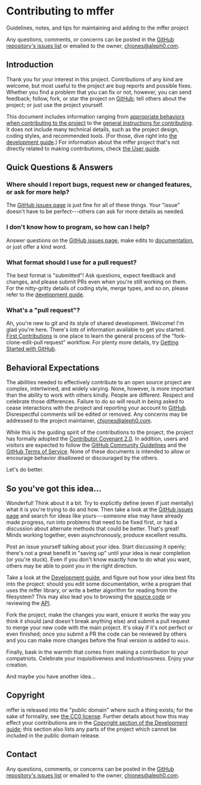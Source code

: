 # Contributing to mffer

Guidelines, notes, and tips for maintaining and adding to the mffer project

Any questions, comments, or concerns can be posted in the [GitHub repository's issues list](https://github.com/therealchjones/mffer/issues) or emailed to the owner, <chjones@aleph0.com>.

## Introduction

Thank you for your interest in this project. Contributions of any kind are welcome, but most useful to the project are bug reports and possible fixes. Whether you find a problem that you can fix or not, however, you can send feedback; follow, fork, or star the project on [GitHub](https://github.com); tell others about the project; or just use the project yourself.

This document includes information ranging from
[appropriate behaviors when contributing to the project](#behavioral-expectations) to the
[general instructions for contributing](#so-youve-got-this-idea). It does not include
many technical details, such as the project design, coding styles, and
recommended tools. (For those, dive
right into [the development guide](Development.md).) For information about the
mffer project that's not directly related to making contributions, check
[the User guide](USAGE.md).

## Quick Questions & Answers

### Where should I report bugs, request new or changed features, or ask for more help?

The [GitHub issues page](https://github.com/therealchjones/mffer/issues/) is just fine for all of these things. Your "issue" doesn't have to be perfect---others can ask for more details as needed.

### I don't know how to program, so how can I help?

Answer questions on the
[GitHub issues page](https://github.com/therealchjones/mffer/issues/), make
edits to
[documentation](https://github.com/therealchjones/mffer/issues/), or just offer
a kind word.

### What format should I use for a pull request?

The best format is "submitted"! Ask questions, expect feedback and changes, and please submit PRs even when you're still working on them. For the nitty-gritty details of coding style, merge types, and so on, please refer to the
[development guide](Development.md).

### What's a "pull request"?

Ah, you're new to git and its style of shared development. Welcome! I'm glad you're here. There's _lots_ of information available to get you started. [First Contributions](https://firstcontributions.github.io) is one place to learn the general process of the "fork-clone-edit-pull request" workflow. For plenty more details, try [Getting Started with GitHub](https://docs.github.com/en/github/getting-started-with-github).

## Behavioral Expectations

The abilities needed to effectively contribute to an open source project are complex, intertwined, and widely varying. None, however, is more important than the ability to work with others kindly. People are different. Respect and celebrate those differences. Failure to do so will result in being asked to cease interactions with the project and reporting your account to [GitHub](https://github.com). Disrespectful comments will be edited or removed. Any concerns may be addressed to the project maintainer, <chjones@aleph0.com>.

While this is the guiding spirit of the contributions to the project, the project has formally adopted the [Contributor Covenant 2.0](https://www.contributor-covenant.org/version/2/0/code_of_conduct.html). In addition, users and visitors are expected to follow the [GitHub Community Guidelines](https://docs.github.com/en/github/site-policy/github-community-guidelines) and the [GitHub Terms of Service](https://docs.github.com/en/github/site-policy/github-terms-of-service). None of these documents is intended to allow or encourage behavior disallowed or discouraged by the others.

Let's do better.

## So you've got this idea...

Wonderful! Think about it a bit. Try to explicitly define (even if just mentally) what it is you're trying to do and how. Then take a look at the [GitHub issues page](https://github.com/therealchjones/mffer/issues/) and search for ideas like yours---someone else may have already made progress, run into problems that need to be fixed first, or had a discussion about alternate methods that could be better. That's great! Minds working together, even asynchronously, produce excellent results.

Post an issue yourself talking about your idea. Start discussing it openly; there's not a great benefit in "saving up" until your idea is near completion (or you're stuck). Even if you don't know exactly how to do what you want, others may be able to point you in the right direction.

Take a look at the [Development guide](Development.md), and figure out how your
idea best fits into the project: should you edit some documentation, write a
program that uses the mffer library, or write a better algorithm for reading
from the filesystem? This may also lead you to browsing the
[source code](https://github.com/therealchjones/mffer/) or reviewing the
[API](https://dev.mffer.org/api/).

Fork the project, make the changes you want, ensure it works the way you think it should (and doesn't break anything else) and submit a pull request to merge your new code with the main project. It's okay if it's not perfect or even finished; once you submit a PR the code can be reviewed by others and you can make more changes before the final version is added to `main`.

Finally, bask in the warmth that comes from making a contribution to your compatriots. Celebrate your inquisitiveness and industriousness. Enjoy your creation.

And maybe you have another idea...

## Copyright

mffer is released into the "public domain" where such a thing exists; for the
sake of formality, see
[the CC0 license](https://creativecommons.org/publicdomain/zero/1.0/). Further
details about how this may effect your contributions are in the
[Copyright section of the Development guide](Development.md#copyright--licensing);
this section also lists any parts of the project which cannot be included in the
public domain release.

## Contact

Any questions, comments, or concerns can be posted in the [GitHub repository's issues list](https://github.com/therealchjones/mffer/issues) or emailed to the owner, <chjones@aleph0.com>.
